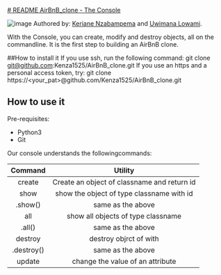 [# README AirBnB_clone - The Console](https://github.com/kenza1525/AirBnB_clone/)

![image](https://user-images.githubusercontent.com/106814898/203315571-6c12b4d1-07e8-4485-bfe1-92351ecfb530.png)
Authored by: [Keriane Nzabampema](https://github.com/kenza1525/) and [Uwimana Lowami](https://github.com/Sonlowami/).

With the Console, you can create, modify and destroy objects, all on the commandline.
It is the first step to building an AirBnB clone. 

##How to install it
If you use ssh, run the following command:
	git clone git@github.com:Kenza1525/AirBnB_clone.git
If you use an https and a personal access token, try:
	git clone https://<your_pat>@github.com/Kenza1525/AirBnB_clone.git
## How to use it
Pre-requisites:
 - Python3
 - Git

Our console understands the followingcommands:

|Command|Utility|
|:-------:|:-------:|
|create <classname>|Create an object of classname and return id|
|show <classname> <id>|show the object of type classname with id|
|<classname>.show(<id>)|same as the above|
|all <classname>| show all objects of type classname|
|<classname>.all()| same as the above|
|destroy <classname> <id>| destroy objrct of <classname> with <id>|
|<classname>.destroy(<id>)| same as the above|
|update <classname> <id> <attribute> <value>| change the value of an attribute|

